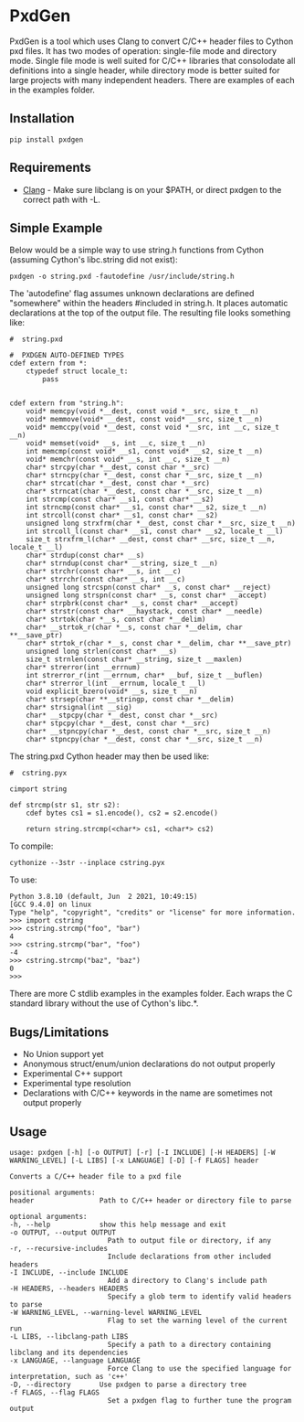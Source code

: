 # PxdGen

PxdGen is a tool which uses Clang to convert C/C++ header files to Cython pxd files. It has two modes of operation: single-file mode and directory mode. Single file mode is well suited for C/C++ libraries that consolodate all definitions into a single header, while directory mode is better suited for large projects with many independent headers. There are examples of each in the examples folder.

## Installation

    pip install pxdgen
    
## Requirements

+ [Clang](https://releases.llvm.org/download.html) - Make sure libclang is on your $PATH, or direct pxdgen to the correct path with -L.

## Simple Example

Below would be a simple way to use string.h functions from Cython (assuming Cython's libc.string did not exist):

    pxdgen -o string.pxd -fautodefine /usr/include/string.h
    
The 'autodefine' flag assumes unknown declarations are defined "somewhere" within the headers #included in string.h. It places automatic declarations at the top of the output file. The resulting file looks something like:

    #  string.pxd
    
    #  PXDGEN AUTO-DEFINED TYPES
    cdef extern from *:
        ctypedef struct locale_t:
            pass


    cdef extern from "string.h":
        void* memcpy(void *__dest, const void *__src, size_t __n)
        void* memmove(void* __dest, const void* __src, size_t __n)
        void* memccpy(void *__dest, const void *__src, int __c, size_t __n)
        void* memset(void* __s, int __c, size_t __n)
        int memcmp(const void* __s1, const void* __s2, size_t __n)
        void* memchr(const void* __s, int __c, size_t __n)
        char* strcpy(char *__dest, const char *__src)
        char* strncpy(char *__dest, const char *__src, size_t __n)
        char* strcat(char *__dest, const char *__src)
        char* strncat(char *__dest, const char *__src, size_t __n)
        int strcmp(const char* __s1, const char* __s2)
        int strncmp(const char* __s1, const char* __s2, size_t __n)
        int strcoll(const char* __s1, const char* __s2)
        unsigned long strxfrm(char *__dest, const char *__src, size_t __n)
        int strcoll_l(const char* __s1, const char* __s2, locale_t __l)
        size_t strxfrm_l(char* __dest, const char* __src, size_t __n, locale_t __l)
        char* strdup(const char* __s)
        char* strndup(const char* __string, size_t __n)
        char* strchr(const char* __s, int __c)
        char* strrchr(const char* __s, int __c)
        unsigned long strcspn(const char* __s, const char* __reject)
        unsigned long strspn(const char* __s, const char* __accept)
        char* strpbrk(const char* __s, const char* __accept)
        char* strstr(const char* __haystack, const char* __needle)
        char* strtok(char *__s, const char *__delim)
        char* __strtok_r(char *__s, const char *__delim, char **__save_ptr)
        char* strtok_r(char *__s, const char *__delim, char **__save_ptr)
        unsigned long strlen(const char* __s)
        size_t strnlen(const char* __string, size_t __maxlen)
        char* strerror(int __errnum)
        int strerror_r(int __errnum, char* __buf, size_t __buflen)
        char* strerror_l(int __errnum, locale_t __l)
        void explicit_bzero(void* __s, size_t __n)
        char* strsep(char **__stringp, const char *__delim)
        char* strsignal(int __sig)
        char* __stpcpy(char *__dest, const char *__src)
        char* stpcpy(char *__dest, const char *__src)
        char* __stpncpy(char *__dest, const char *__src, size_t __n)
        char* stpncpy(char *__dest, const char *__src, size_t __n)

The string.pxd Cython header may then be used like:

    #  cstring.pyx

    cimport string

    def strcmp(str s1, str s2):
        cdef bytes cs1 = s1.encode(), cs2 = s2.encode()
        
        return string.strcmp(<char*> cs1, <char*> cs2)

To compile:

    cythonize --3str --inplace cstring.pyx

To use:

    Python 3.8.10 (default, Jun  2 2021, 10:49:15)
    [GCC 9.4.0] on linux
    Type "help", "copyright", "credits" or "license" for more information.
    >>> import cstring
    >>> cstring.strcmp("foo", "bar")
    4
    >>> cstring.strcmp("bar", "foo")
    -4
    >>> cstring.strcmp("baz", "baz")
    0
    >>>
    
There are more C stdlib examples in the examples folder. Each wraps the C standard library without the use of Cython's libc.*.

## Bugs/Limitations

 + No Union support yet
 + Anonymous struct/enum/union declarations do not output properly
 + Experimental C++ support
 + Experimental type resolution
 + Declarations with C/C++ keywords in the name are sometimes not output properly

## Usage

    usage: pxdgen [-h] [-o OUTPUT] [-r] [-I INCLUDE] [-H HEADERS] [-W WARNING_LEVEL] [-L LIBS] [-x LANGUAGE] [-D] [-f FLAGS] header

    Converts a C/C++ header file to a pxd file

    positional arguments:
    header                Path to C/C++ header or directory file to parse

    optional arguments:
    -h, --help            show this help message and exit
    -o OUTPUT, --output OUTPUT
                            Path to output file or directory, if any
    -r, --recursive-includes
                            Include declarations from other included headers
    -I INCLUDE, --include INCLUDE
                            Add a directory to Clang's include path
    -H HEADERS, --headers HEADERS
                            Specify a glob term to identify valid headers to parse
    -W WARNING_LEVEL, --warning-level WARNING_LEVEL
                            Flag to set the warning level of the current run
    -L LIBS, --libclang-path LIBS
                            Specify a path to a directory containing libclang and its dependencies
    -x LANGUAGE, --language LANGUAGE
                            Force Clang to use the specified language for interpretation, such as 'c++'
    -D, --directory       Use pxdgen to parse a directory tree
    -f FLAGS, --flag FLAGS
                            Set a pxdgen flag to further tune the program output


